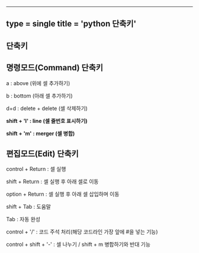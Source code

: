---
type = single
title = 'python 단축키'
----

단축키   
-----

## 명령모드(Command) 단축키   
   
a : above (위에 셀 추가하기)   
   
b : bottom (아래 셀 추가하기)   
   
d+d : delete + delete (셀 삭제하기)   
   
**shift + 'l' : line (셀 줄번호 표시하기)**   
   
**shift + 'm' : merger (셀 병합)**   


## 편집모드(Edit) 단축키   
   
control + Return : 셀 실행   
   
shift + Return : 셀 실행 후 아래 셀로 이동   
    
option + Return : 셀 실행 후 아래 셀 삽입하며 이동    
   
shift + Tab : 도움말   
   
Tab : 자동 완성   
   
control + '/' : 코드 주석 처리(해당 코드라인 가장 앞에 #을 넣는 기능)   
   
control + shift + '-' : 셀 나누기 / shift + m 병합하기와 반대 기능   
